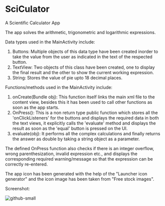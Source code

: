 # SciCulator
A Scientific Calculator App

The app solves the arithmetic, trigonometric and logarithmic expressions.

Data types used in the MainActivity include:
1. Buttons: Multiple objects of this data type have been created inorder to take the value from the user as indicated in the text of the respected button.
2. TextView: Two objects of this class have been created, one to display the final result and the other to show the current working expression.
3. String: Stores the value of pie upto 18 decimal places.

Functions/methods used in the MainActivity include:                                                                              
1. onCreate(Bundle obj): This function itself links the main xml file to the content view, besides this it has been used to call other functions as soon as the app starts.
2. OnPress(): This is a non return type public function which stores all the 'onClickListeners' for the buttons and displays the required data in both the text views, it explicitly calls the 'evaluate' method and displays the result as soon as the 'equal' button is pressed on the UI.
3. evaluate(obj): It performs all the complex calculations and finally returns the answer as double by taking a string object as a parameter.

The defined OnPress function also checks if there is an integer overflow, wrong parenthesization, invalid expression etc., and displays the corresponding required warning/message so that the expression can be correctly re-entered.

The app icon has been generated with the help of the "Launcher icon generator" and the icon image has been taken from "Free stock images".

Screenshot:


![github-small](https://user-images.githubusercontent.com/61392760/145310525-d71118a6-d34d-4048-ac83-38e9436608b9.jpg)
